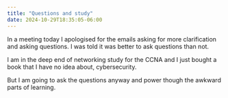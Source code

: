 ```yaml
---
title: "Questions and study"
date: 2024-10-29T18:35:05-06:00
---
```

In a meeting today I apologised for the emails asking for more clarification and asking questions. I was told it was better to ask questions than not. 

I am in the deep end of networking study for the CCNA and I just bought a book that I have no idea about, cybersecurity.

But I am going to ask the questions anyway and power though the awkward parts of learning.
